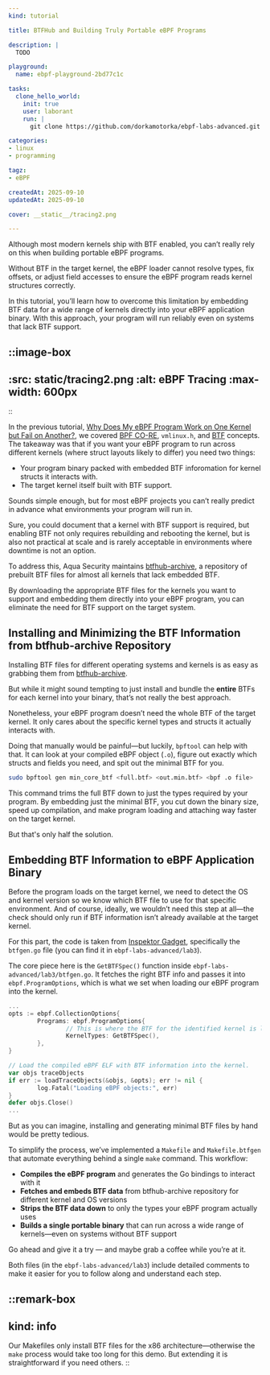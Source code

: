 ```yaml
---
kind: tutorial

title: BTFHub and Building Truly Portable eBPF Programs

description: |
  TODO

playground:
  name: ebpf-playground-2bd77c1c

tasks:
  clone_hello_world:
    init: true
    user: laborant
    run: |
      git clone https://github.com/dorkamotorka/ebpf-labs-advanced.git /home/laborant/ebpf-labs-advanced

categories:
- linux
- programming

tagz:
- eBPF

createdAt: 2025-09-10
updatedAt: 2025-09-10

cover: __static__/tracing2.png

---
```


Although most modern kernels ship with BTF enabled, you can’t really rely on this when building portable eBPF programs.

Without BTF in the target kernel, the eBPF loader cannot resolve types, fix offsets, or adjust field accesses to ensure the eBPF program reads kernel structures correctly.

In this tutorial, you’ll learn how to overcome this limitation by embedding BTF data for a wide range of kernels directly into your eBPF application binary. With this approach, your program will run reliably even on systems that lack BTF support.

::image-box
---
:src: __static__/tracing2.png
:alt: eBPF Tracing
:max-width: 600px
---
::

In the previous tutorial, [Why Does My eBPF Program Work on One Kernel but Fail on Another?](https://labs.iximiuz.com/tutorials/portable-ebpf-programs-46216e54), we covered [BPF CO-RE](https://docs.ebpf.io/concepts/core/), `vmlinux.h`, and [BTF](https://docs.ebpf.io/concepts/btf/) concepts. The takeaway was that  if you want your eBPF program to run across different kernels (where struct layouts likely to differ) you need two things:
- Your program binary packed with embedded BTF inforomation for kernel structs it interacts with.
- The target kernel itself built with BTF support.

Sounds simple enough, but for most eBPF projects you can’t really predict in advance what environments your program will run in.  

Sure, you could document that a kernel with BTF support is required, but enabling BTF not only requires rebuilding and rebooting the kernel, but is also not practical at scale and is rarely acceptable in environments where downtime is not an option.

To address this, Aqua Security maintains [btfhub-archive](https://github.com/aquasecurity/btfhub-archive), a repository of prebuilt BTF files for almost all kernels that lack embedded BTF.

By downloading the appropriate BTF files for the kernels you want to support and embedding them directly into your eBPF program, you can eliminate the need for BTF support on the target system.

## Installing and Minimizing the BTF Information from btfhub-archive Repository

Installing BTF files for different operating systems and kernels is as easy as grabbing them from [btfhub-archive](https://github.com/aquasecurity/btfhub-archive).

But while it might sound tempting to just install and bundle the **entire** BTFs for each kernel into your binary, that’s not really the best approach.

Nonetheless, your eBPF program doesn’t need the whole BTF of the target kernel. It only cares about the specific kernel types and structs it actually interacts with.

Doing that manually would be painful—but luckily, `bpftool` can help with that. It can look at your compiled eBPF object (`.o`), figure out exactly which structs and fields you need, and spit out the minimal BTF for you.

```bash
sudo bpftool gen min_core_btf <full.btf> <out.min.btf> <bpf .o file>
```

This command trims the full BTF down to just the types required by your program. By embedding just the minimal BTF, you cut down the binary size, speed up compilation, and make program loading and attaching way faster on the target kernel.

But that's only half the solution.

## Embedding BTF Information to eBPF Application Binary

Before the program loads on the target kernel, we need to detect the OS and kernel version so we know which BTF file to use for that specific environment. And of course, ideally, we wouldn’t need this step at all—the check should only run if BTF information isn’t already available at the target kernel.

For this part, the code is taken from [Inspektor Gadget](https://github.com/inspektor-gadget/inspektor-gadget/tree/main), specifically the `btfgen.go` file (you can find it in `ebpf-labs-advanced/lab3`).

The core piece here is the `GetBTFSpec()` function inside `ebpf-labs-advanced/lab3/btfgen.go`. It fetches the right BTF info and passes it into `ebpf.ProgramOptions`, which is what we set when loading our eBPF program into the kernel.

```go [main.go] {2-7,11}
...
opts := ebpf.CollectionOptions{
        Programs: ebpf.ProgramOptions{
                // This is where the BTF for the identified kernel is loaded
                KernelTypes: GetBTFSpec(),
        },
}

// Load the compiled eBPF ELF with BTF information into the kernel.
var objs traceObjects
if err := loadTraceObjects(&objs, &opts); err != nil {
        log.Fatal("Loading eBPF objects:", err)
}
defer objs.Close()
...
```

But as you can imagine, installing and generating minimal BTF files by hand would be pretty tedious. 

To simplify the process, we’ve implemented a `Makefile` and `Makefile.btfgen` that automate everything behind a single `make` command. This workflow:  
- **Compiles the eBPF program** and generates the Go bindings to interact with it  
- **Fetches and embeds BTF data** from btfhub-archive repository for different kernel and OS versions  
- **Strips the BTF data down** to only the types your eBPF program actually uses
- **Builds a single portable binary** that can run across a wide range of kernels—even on systems without BTF support  

Go ahead and give it a try — and maybe grab a coffee while you’re at it.

Both files (in the `ebpf-labs-advanced/lab3`) include detailed comments to make it easier for you to follow along and understand each step. 

::remark-box
---
kind: info
---

Our Makefiles only install BTF files for the x86 architecture—otherwise the `make` process would take too long for this demo. But extending it is straightforward if you need others.
::
